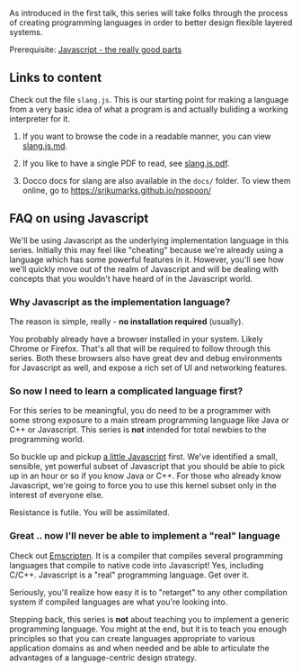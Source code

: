 As introduced in the first talk, this series will take folks through
the process of creating programming languages in order to better
design flexible layered systems.

Prerequisite: [Javascript - the really good parts][jskernel]

[jskernel]: https://github.com/Imaginea/nospoon/wiki/Javascript---The-Really-Good-Parts

## Links to content

Check out the file `slang.js`. This is our
starting point for making a language from a very basic idea of
what a program is and actually buliding a working interpreter
for it.

1. If you want to browse the code in a readable manner, you can view
   [slang.js.md](slang.js.md).

2. If you like to have a single PDF to read, see [slang.js.pdf](slang.js.pdf).

3. Docco docs for slang are also available in the `docs/` folder. To view
   them online, go to https://srikumarks.github.io/nospoon/

## FAQ on using Javascript

We'll be using Javascript as the underlying implementation language
in this series. Initially this may feel like "cheating" because we're
already using a language which has some powerful features in it.
However, you'll see how we'll quickly move out of the realm of Javascript
and will be dealing with concepts that you wouldn't have heard of
in the Javascript world.

### Why Javascript as the implementation language?

The reason is simple, really - **no installation required** (usually).

You probably already have a browser installed in your system.
Likely Chrome or Firefox. That's all that will be required to
follow through this series. Both these browsers also have 
great dev and debug environments for Javascript as well,
and expose a rich set of UI and networking features.

### So now I need to learn a complicated language first?

For this series to be meaningful, you do need to be a programmer
with some strong exposure to a main stream programming language like
Java or C++ or Javascript. This series is **not** intended for total
newbies to the programming world.

So buckle up and pickup [a little Javascript][jskernel] first.
We've identified a small, sensible, yet powerful subset of 
Javascript that you should be able to pick up in an hour or so
if you know Java or C++. For those who already know Javascript,
we're going to force you to use this kernel subset only in the
interest of everyone else. 

Resistance is futile. You will be assimilated.

### Great .. now I'll never be able to implement a "real" language

Check out [Emscripten]. It is a compiler that compiles several
programming languages that compile to native code into Javascript!
Yes, including C/C++. Javascript is a "real" programming language.
Get over it.

Seriously, you'll realize how easy it is to "retarget" to any other
compilation system if compiled languages are what you're looking into.

Stepping back, this series is **not** about teaching you to implement
a generic programming language. You might at the end, but it is to
teach you enough principles so that you can create languages appropriate
to various application domains as and when needed and be able to 
articulate the advantages of a language-centric design strategy.



[Emscripten]: https://github.com/kripken/emscripten


